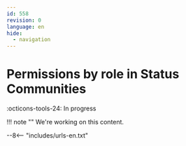 ```yaml
---
id: 558
revision: 0
language: en
hide:
  - navigation
---
```


# Permissions by role in Status Communities

 :octicons-tools-24: In progress

!!! note ""
     We're working on this content.

--8<-- "includes/urls-en.txt"
